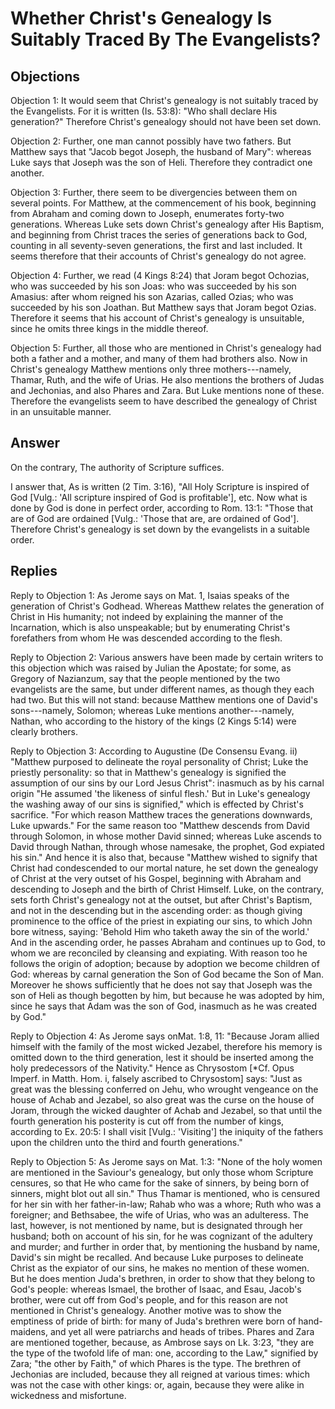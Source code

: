 # Whether Christ's Genealogy Is Suitably Traced By The Evangelists?

## Objections

Objection 1: It would seem that Christ's genealogy is not suitably traced by the Evangelists. For it is written (Is. 53:8): "Who shall declare His generation?" Therefore Christ's genealogy should not have been set down.

Objection 2: Further, one man cannot possibly have two fathers. But Matthew says that "Jacob begot Joseph, the husband of Mary": whereas Luke says that Joseph was the son of Heli. Therefore they contradict one another.

Objection 3: Further, there seem to be divergencies between them on several points. For Matthew, at the commencement of his book, beginning from Abraham and coming down to Joseph, enumerates forty-two generations. Whereas Luke sets down Christ's genealogy after His Baptism, and beginning from Christ traces the series of generations back to God, counting in all seventy-seven generations, the first and last included. It seems therefore that their accounts of Christ's genealogy do not agree.

Objection 4: Further, we read (4 Kings 8:24) that Joram begot Ochozias, who was succeeded by his son Joas: who was succeeded by his son Amasius: after whom reigned his son Azarias, called Ozias; who was succeeded by his son Joathan. But Matthew says that Joram begot Ozias. Therefore it seems that his account of Christ's genealogy is unsuitable, since he omits three kings in the middle thereof.

Objection 5: Further, all those who are mentioned in Christ's genealogy had both a father and a mother, and many of them had brothers also. Now in Christ's genealogy Matthew mentions only three mothers---namely, Thamar, Ruth, and the wife of Urias. He also mentions the brothers of Judas and Jechonias, and also Phares and Zara. But Luke mentions none of these. Therefore the evangelists seem to have described the genealogy of Christ in an unsuitable manner.

## Answer

On the contrary, The authority of Scripture suffices.

I answer that, As is written (2 Tim. 3:16), "All Holy Scripture is inspired of God [Vulg.: 'All scripture inspired of God is profitable'], etc. Now what is done by God is done in perfect order, according to Rom. 13:1: "Those that are of God are ordained [Vulg.: 'Those that are, are ordained of God']. Therefore Christ's genealogy is set down by the evangelists in a suitable order.

## Replies

Reply to Objection 1: As Jerome says on Mat. 1, Isaias speaks of the generation of Christ's Godhead. Whereas Matthew relates the generation of Christ in His humanity; not indeed by explaining the manner of the Incarnation, which is also unspeakable; but by enumerating Christ's forefathers from whom He was descended according to the flesh.

Reply to Objection 2: Various answers have been made by certain writers to this objection which was raised by Julian the Apostate; for some, as Gregory of Nazianzum, say that the people mentioned by the two evangelists are the same, but under different names, as though they each had two. But this will not stand: because Matthew mentions one of David's sons---namely, Solomon; whereas Luke mentions another---namely, Nathan, who according to the history of the kings (2 Kings 5:14) were clearly brothers.

Reply to Objection 3: According to Augustine (De Consensu Evang. ii) "Matthew purposed to delineate the royal personality of Christ; Luke the priestly personality: so that in Matthew's genealogy is signified the assumption of our sins by our Lord Jesus Christ": inasmuch as by his carnal origin "He assumed 'the likeness of sinful flesh.' But in Luke's genealogy the washing away of our sins is signified," which is effected by Christ's sacrifice. "For which reason Matthew traces the generations downwards, Luke upwards." For the same reason too "Matthew descends from David through Solomon, in whose mother David sinned; whereas Luke ascends to David through Nathan, through whose namesake, the prophet, God expiated his sin." And hence it is also that, because "Matthew wished to signify that Christ had condescended to our mortal nature, he set down the genealogy of Christ at the very outset of his Gospel, beginning with Abraham and descending to Joseph and the birth of Christ Himself. Luke, on the contrary, sets forth Christ's genealogy not at the outset, but after Christ's Baptism, and not in the descending but in the ascending order: as though giving prominence to the office of the priest in expiating our sins, to which John bore witness, saying: 'Behold Him who taketh away the sin of the world.' And in the ascending order, he passes Abraham and continues up to God, to whom we are reconciled by cleansing and expiating. With reason too he follows the origin of adoption; because by adoption we become children of God: whereas by carnal generation the Son of God became the Son of Man. Moreover he shows sufficiently that he does not say that Joseph was the son of Heli as though begotten by him, but because he was adopted by him, since he says that Adam was the son of God, inasmuch as he was created by God."

Reply to Objection 4: As Jerome says onMat. 1:8, 11: "Because Joram allied himself with the family of the most wicked Jezabel, therefore his memory is omitted down to the third generation, lest it should be inserted among the holy predecessors of the Nativity." Hence as Chrysostom [*Cf. Opus Imperf. in Matth. Hom. i, falsely ascribed to Chrysostom] says: "Just as great was the blessing conferred on Jehu, who wrought vengeance on the house of Achab and Jezabel, so also great was the curse on the house of Joram, through the wicked daughter of Achab and Jezabel, so that until the fourth generation his posterity is cut off from the number of kings, according to Ex. 20:5: I shall visit [Vulg.: 'Visiting'] the iniquity of the fathers upon the children unto the third and fourth generations."

Reply to Objection 5: As Jerome says on Mat. 1:3: "None of the holy women are mentioned in the Saviour's genealogy, but only those whom Scripture censures, so that He who came for the sake of sinners, by being born of sinners, might blot out all sin." Thus Thamar is mentioned, who is censured for her sin with her father-in-law; Rahab who was a whore; Ruth who was a foreigner; and Bethsabee, the wife of Urias, who was an adulteress. The last, however, is not mentioned by name, but is designated through her husband; both on account of his sin, for he was cognizant of the adultery and murder; and further in order that, by mentioning the husband by name, David's sin might be recalled. And because Luke purposes to delineate Christ as the expiator of our sins, he makes no mention of these women. But he does mention Juda's brethren, in order to show that they belong to God's people: whereas Ismael, the brother of Isaac, and Esau, Jacob's brother, were cut off from God's people, and for this reason are not mentioned in Christ's genealogy. Another motive was to show the emptiness of pride of birth: for many of Juda's brethren were born of hand-maidens, and yet all were patriarchs and heads of tribes. Phares and Zara are mentioned together, because, as Ambrose says on Lk. 3:23, "they are the type of the twofold life of man: one, according to the Law," signified by Zara; "the other by Faith," of which Phares is the type. The brethren of Jechonias are included, because they all reigned at various times: which was not the case with other kings: or, again, because they were alike in wickedness and misfortune.
